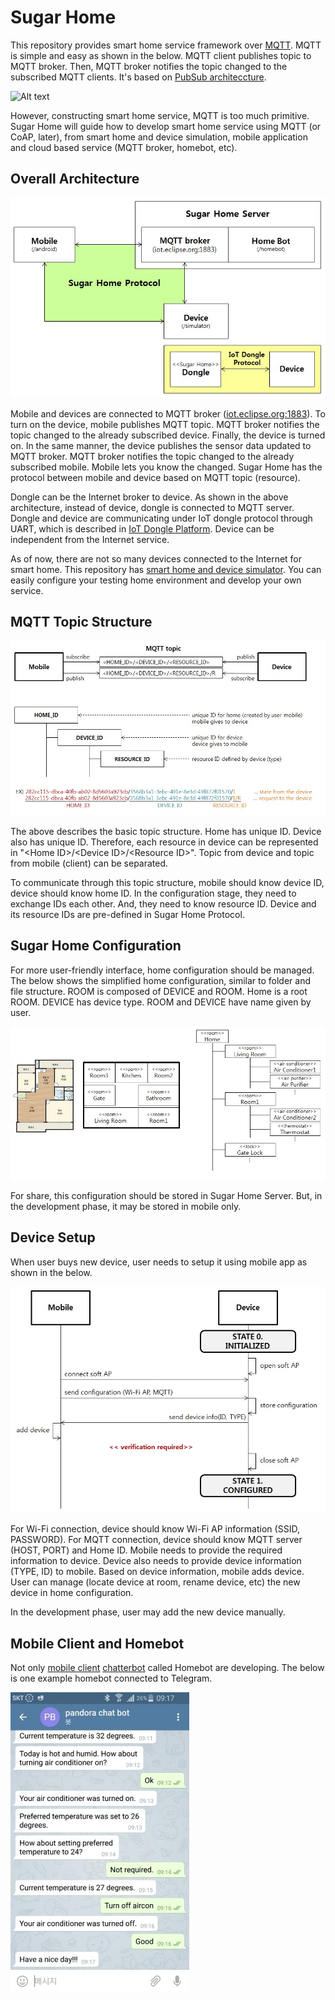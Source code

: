 # Sugar Home
This repository provides smart home service framework over [MQTT](http://mqtt.org). MQTT is simple and easy as shown in the below. MQTT client publishes topic to MQTT broker. Then, MQTT broker notifies the topic changed to the subscribed MQTT clients. It's based on [PubSub architeccture](https://en.wikipedia.org/wiki/Publish-subscribe_pattern).

![Alt text](http://www.hivemq.com/wp-content/uploads/Screen-Shot-2014-10-22-at-12.21.07.png?raw=true "MQTT Publish/Subscribe Architecture")

However, constructing smart home service, MQTT is too much primitive. Sugar Home will guide how to develop smart home service using MQTT (or CoAP, later), from smart home and device simulation, mobile application and cloud based service (MQTT broker, homebot, etc).

## Overall Architecture

![Alt text](/document/image/overall_architecture.jpg?raw=true "Overall Architecture of Sugar Home")

Mobile and devices are connected to MQTT broker ([iot.eclipse.org:1883](http://iot.eclipse.org/getting-started#sandboxes)). To turn on the device, mobile publishes MQTT topic. MQTT broker notifies the topic changed to the already subscribed device. Finally, the device is turned on. In the same manner, the device publishes the sensor data updated to MQTT broker. MQTT broker notifies the topic changed to the already subscribed mobile. Mobile lets you know the changed. Sugar Home has the protocol between mobile and device based on MQTT topic (resource).

Dongle can be the Internet broker to device. As shown in the above architecture, instead of device, dongle is connected to MQTT server. Dongle and device are communicating under IoT dongle protocol through UART, which is described in [IoT Dongle Platform](https://github.com/gaiakeeper/iot_dongle_platform). Device can be independent from the Internet service.

As of now, there are not so many devices connected to the Internet for smart home. This repository has [smart home and device simulator](simulator). You can easily configure your testing home environment and develop your own service.

## MQTT Topic Structure

![Alt text](/document/image/MQTT_topic.jpg?raw=true "MQTT Topic Structure")

The above describes the basic topic structure. Home has unique ID. Device also has unique ID. Therefore, each resource in device can be represented in "\<Home ID\>/\<Device ID\>/\<Resource ID\>". Topic from device and topic from mobile (client) can be separated.

To communicate through this topic structure, mobile should know device ID, device should know home ID. In the configuration stage, they need to exchange IDs each other. And, they need to know resource ID. Device and its resource IDs are pre-defined in Sugar Home Protocol.

## Sugar Home Configuration
For more user-friendly interface, home configuration should be managed. The below shows the simplified home configuration, similar to folder and file structure. ROOM is composed of DEVICE and ROOM. Home is a root ROOM. DEVICE has device type. ROOM and DEVICE have name given by user.

![Alt text](/document/image/sugar_home_configuration.jpg?raw=true "Sugar Home Configuration")

For share, this configuration should be stored in Sugar Home Server. But, in the development phase, it may be stored in mobile only.

## Device Setup
When user buys new device, user needs to setup it using mobile app as shown in the below.

![Alt text](/document/image/device_setup.jpg?raw=true "Device Setup")

For Wi-Fi connection, device should know Wi-Fi AP information (SSID, PASSWORD). For MQTT connection, device should know MQTT server (HOST, PORT) and Home ID. Mobile needs to provide the required information to device. Device also needs to provide device information (TYPE, ID) to mobile. Based on device information, mobile adds device. User can manage (locate device at room, rename device, etc) the new device in home configuration.

In the development phase, user may add the new device manually.

## Mobile Client and Homebot
Not only [mobile client](android) [chatterbot](homebot) called Homebot are developing. The below is one example homebot connected to Telegram.

![Alt text](/document/image/telegram_talk.jpg?raw=true "Telegram Talk")
